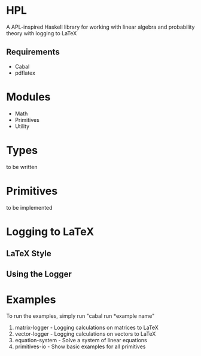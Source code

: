 # HPL
A APL-inspired Haskell library for working with linear algebra and probability theory with logging to LaTeX

## Requirements
- Cabal
- pdflatex

# Modules
- Math
- Primitives
- Utility

# Types
to be written

# Primitives
to be implemented

# Logging to LaTeX
## LaTeX Style
## Using the Logger

# Examples
To run the examples, simply run "cabal run *example name"
1. matrix-logger - Logging calculations on matrices to LaTeX
2. vector-logger - Logging calculations on vectors to LaTeX
3. equation-system - Solve a system of linear equations
4. primitives-io - Show basic examples for all primitives
